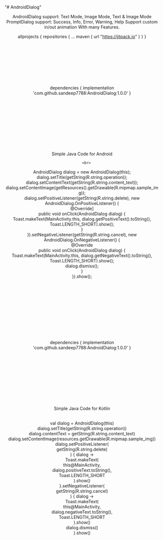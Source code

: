 "# AndroidDialog" 


<p>

<center>
    <bold>
AndroidDialog support: Text Mode, Image Mode, Text & Image Mode
PromptDialog support: Success, Info, Error, Warning, Help
Support custom in/out animation
With many Features.
    </bold>


allprojects {
    repositories {
        ...
        maven { url "https://jitpack.io" }
    }
}
<br>
<br>
<br>
<br>
<br>
<br>
<br>
<br>
<br>






dependencies {
   implementation 'com.github.sandeep7788:AndroidDialog:1.0.0'
}

<br>
<br>
<br>
<br>
<br>
<br>
<br>
<br>
<br>






Simple Java Code for Android
<br>



        <br>
AndroidDialog dialog = new AndroidDialog(this);
        <br>
        dialog.setTitle(getString(R.string.operation));
        <br>
        dialog.setContentText(getString(R.string.content_text));
        <br>
        dialog.setContentImage(getResources().getDrawable(R.mipmap.sample_img));
        <br>
        dialog.setPositiveListener(getString(R.string.delete), new AndroidDialog.OnPositiveListener() {
        <br>
            @Override]
        <br>
            public void onClick(AndroidDialog dialog) {
        <br>
                Toast.makeText(MainActivity.this, dialog.getPositiveText().toString(), Toast.LENGTH_SHORT).show();
        <br>
            }
        <br>
        }).setNegativeListener(getString(R.string.cancel), new AndroidDialog.OnNegativeListener() {
        <br>
                    @Override
        <br>
                    public void onClick(AndroidDialog dialog) {
        <br>
                        Toast.makeText(MainActivity.this, dialog.getNegativeText().toString(), Toast.LENGTH_SHORT).show();
        <br>
                        dialog.dismiss();
        <br>
                    }
        <br>
                }).show();
        <br>
 
<br>
<br>
<br>
<br>
<br>
<br>
<br>
<br>
<br>
<br>






dependencies {
   implementation 'com.github.sandeep7788:AndroidDialog:1.0.0'
}

<br>
<br>
<br>
<br>
<br>
<br>
<br>
<br>
<br>






Simple Java Code for Kotlin

<br>
val dialog = AndroidDialog(this)<br>
        dialog.setTitle(getString(R.string.operation))<br>
        dialog.contentText = getString(R.string.content_text)<br>
        dialog.setContentImage(resources.getDrawable(R.mipmap.sample_img))<br>
        dialog.setPositiveListener(<br>
            getString(R.string.delete)<br>
        ) { dialog -><br>
            Toast.makeText(<br>
                this@MainActivity,<br>
                dialog.positiveText.toString(),<br>
                Toast.LENGTH_SHORT<br>
            ).show()<br>
        }.setNegativeListener(<br>
            getString(R.string.cancel)<br>
        ) { dialog -><br>
            Toast.makeText(<br>
                this@MainActivity,<br>
                dialog.negativeText.toString(),<br>
                Toast.LENGTH_SHORT<br>
            ).show()<br>
            dialog.dismiss()<br>
        }.show()<br>

</center>
</p>
<br>
<br>
<br>
<br>

